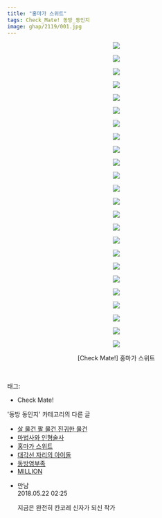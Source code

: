 ```yaml
---
title: "홍마가 스위트"
tags: Check_Mate! 동방_동인지
image: ghap/2119/001.jpg
---
```

<div class="article">
<p style="text-align: center; clear: none; float: none;"><img src="{{ site.nasurl }}/ghap/2119/001.jpg"/></p>
<p style="text-align: center; clear: none; float: none;"><img src="{{ site.nasurl }}/ghap/2119/002.jpg"/></p>
<p style="text-align: center; clear: none; float: none;"><img src="{{ site.nasurl }}/ghap/2119/003.jpg"/></p>
<p style="text-align: center; clear: none; float: none;"><img src="{{ site.nasurl }}/ghap/2119/004.jpg"/></p>
<p style="text-align: center; clear: none; float: none;"><img src="{{ site.nasurl }}/ghap/2119/005.jpg"/></p>
<p style="text-align: center; clear: none; float: none;"><img src="{{ site.nasurl }}/ghap/2119/006.jpg"/></p>
<p style="text-align: center; clear: none; float: none;"><img src="{{ site.nasurl }}/ghap/2119/007.jpg"/></p>
<p style="text-align: center; clear: none; float: none;"><img src="{{ site.nasurl }}/ghap/2119/008.jpg"/></p>
<p style="text-align: center; clear: none; float: none;"><img src="{{ site.nasurl }}/ghap/2119/009.jpg"/></p>
<p style="text-align: center; clear: none; float: none;"><img src="{{ site.nasurl }}/ghap/2119/010.jpg"/></p>
<p style="text-align: center; clear: none; float: none;"><img src="{{ site.nasurl }}/ghap/2119/011.jpg"/></p>
<p style="text-align: center; clear: none; float: none;"><img src="{{ site.nasurl }}/ghap/2119/012.jpg"/></p>
<p style="text-align: center; clear: none; float: none;"><img src="{{ site.nasurl }}/ghap/2119/013.jpg"/></p>
<p style="text-align: center; clear: none; float: none;"><img src="{{ site.nasurl }}/ghap/2119/014.jpg"/></p>
<p style="text-align: center; clear: none; float: none;"><img src="{{ site.nasurl }}/ghap/2119/015.jpg"/></p>
<p style="text-align: center; clear: none; float: none;"><img src="{{ site.nasurl }}/ghap/2119/016.jpg"/></p>
<p style="text-align: center; clear: none; float: none;"><img src="{{ site.nasurl }}/ghap/2119/017.jpg"/></p>
<p style="text-align: center; clear: none; float: none;"><img src="{{ site.nasurl }}/ghap/2119/018.jpg"/></p>
<p style="text-align: center; clear: none; float: none;"><img src="{{ site.nasurl }}/ghap/2119/019.jpg"/></p>
<p style="text-align: center; clear: none; float: none;"><img src="{{ site.nasurl }}/ghap/2119/020.jpg"/></p>
<p style="text-align: center; clear: none; float: none;"><img src="{{ site.nasurl }}/ghap/2119/021.jpg"/></p>
<p style="text-align: center; clear: none; float: none;"><img src="{{ site.nasurl }}/ghap/2119/022.jpg"/></p>
<p style="text-align: center; clear: none; float: none;"><img src="{{ site.nasurl }}/ghap/2119/023.jpg"/></p>
<p style="text-align: center; clear: none; float: none;"><img src="{{ site.nasurl }}/ghap/2119/024.jpg"/></p>
<p style="text-align: center; clear: none; float: none;">[Check Mate!] 홍마가 스위트</p>
<p><br/></p>
</div><div class="tagTrail">
<p>태그: </p>
<ul>
<li>Check Mate!</li>
</ul>
</div><div class="another">
<p>'동방 동인지' 카테고리의 다른 글</p>
<ul>
<li><a href="/2016-09-11-ghap_2121">살 물건 팔 물건 진귀한 물건</a></li>
<li><a href="/2016-09-11-ghap_2120">마법사와 인형술사</a></li>
<li><a href="/2016-09-11-ghap_2119">홍마가 스위트</a></li>
<li><a href="/2016-09-11-ghap_2118">대각선 자리의 아이돌</a></li>
<li><a href="/2016-09-11-ghap_2117">동방염부족</a></li>
<li><a href="/2016-09-11-ghap_2116">MILLION</a></li>
</ul>
</div><div class="cb_module cb_fluid">
<div class="cb_wrt cb_profile">
<div class="comment">
<ul>
<li class="cb_thumb_off" id="comment15259902">
<div class="cb_comment_area">
<div class="cb_info_area">
<div class="cb_section">
<span class="cb_nick_name">만남</span>
</div>
<div class="cb_section">
<span class="cb_date">2018.05.22 02:25 </span>
</div>
</div>
<div class="cb_dsc_comment">
<p class="cb_dsc">
											지금은 완전히 칸코레 신자가 되신 작가
										</p>
</div>
</div></li>
</ul>
</div>
</div><!-- commentList close -->
</div>